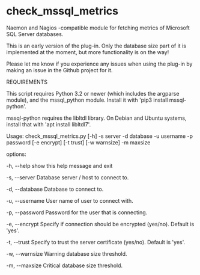 # check_mssql_metrics
Naemon and Nagios -compatible module for fetching metrics of Microsoft SQL Server databases.

This is an early version of the plug-in. Only the database size part of it is implemented at the moment, but more functionality is on the way!

Please let me know if you experience any issues when using the plug-in by making an issue in the Github project for it.


REQUIREMENTS

This script requires Python 3.2 or newer (which includes the argparse module), and the mssql_python module. Install it with 'pip3 install mssql-python'.

mssql-python requires the libltdl library. On Debian and Ubuntu systems, install that with 'apt install libltdl7'.


Usage: check_mssql_metrics.py [-h] -s server -d database -u username -p password [-e encrypt] [-t trust] [-w warnsize] -m maxsize

options:

  -h, --help            show this help message and exit

  -s, --server Database server / host to connect to.

  -d, --database Database to connect to.

  -u, --username User name of user to connect with.

  -p, --password Password for the user that is connecting.

  -e, --encrypt Specify if connection should be encrypted (yes/no). Default is 'yes'.

  -t, --trust Specify to trust the server certificate (yes/no). Default is 'yes'.

  -w, --warnsize Warning database size threshold.

  -m, --maxsize Critical database size threshold.
